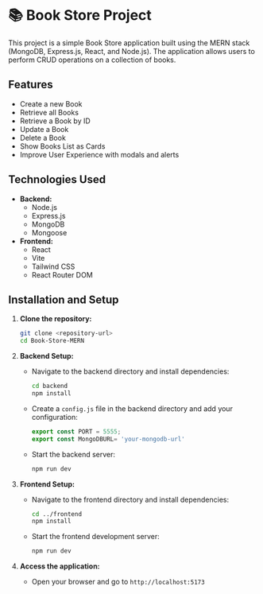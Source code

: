 # 📚 Book Store Project

This project is a simple Book Store application built using the MERN stack (MongoDB, Express.js, React, and Node.js). The application allows users to perform CRUD operations on a collection of books.

## Features

- Create a new Book
- Retrieve all Books
- Retrieve a Book by ID
- Update a Book
- Delete a Book
- Show Books List as Cards
- Improve User Experience with modals and alerts

## Technologies Used

- **Backend:**
  - Node.js
  - Express.js
  - MongoDB
  - Mongoose
- **Frontend:**
  - React
  - Vite
  - Tailwind CSS
  - React Router DOM

## Installation and Setup

1. **Clone the repository:**
    ```sh
    git clone <repository-url>
    cd Book-Store-MERN
    ```

2. **Backend Setup:**
    - Navigate to the backend directory and install dependencies:
        ```sh
        cd backend
        npm install
        ```
    - Create a `config.js` file in the backend directory and add your configuration:
        ```js
        export const PORT = 5555;
        export const MongoDBURL= 'your-mongodb-url'
        ```
    - Start the backend server:
        ```sh
        npm run dev
        ```

3. **Frontend Setup:**
    - Navigate to the frontend directory and install dependencies:
        ```sh
        cd ../frontend
        npm install
        ```
    - Start the frontend development server:
        ```sh
        npm run dev
        ```

4. **Access the application:**
    - Open your browser and go to `http://localhost:5173`